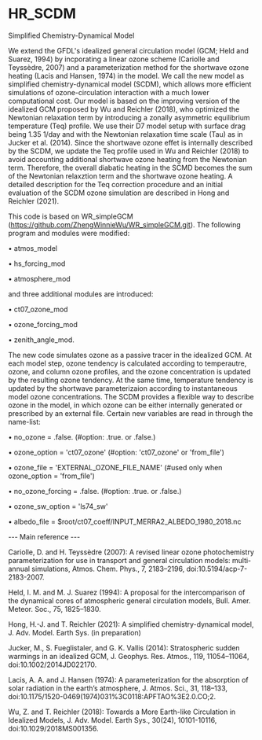 # HR_SCDM

Simplified Chemistry-Dynamical Model

We extend the GFDL's idealized general circulation model (GCM; Held and Suarez, 1994) by incporating a linear ozone scheme (Cariolle and Teyssèdre, 2007) and a parameterization method for the shortwave ozone heating (Lacis and Hansen, 1974) in the model. We call the new model as simplified chemistry-dynamical model (SCDM), which allows more efficient simulations of ozone-circulation interaction with a much lower computational cost. Our model is based on the improving version of the idealized GCM proposed by Wu and Reichler (2018), who optimized the Newtonian relaxation term by introducing a zonally asymmetric equilibrium temperature (Teq) profile. We use their D7 model setup with surface drag being 1.35 1/day and with the Newtonian relaxation time scale (Tau) as in Jucker et al. (2014). Since the shortwave ozone effet is internally described by the SCDM, we update the Teq profile used in Wu and Reichler (2018) to avoid accounting additional shortwave ozone heating from the Newtonian term. Therefore, the overall diabatic heating in the SCMD becomes the sum of the Newtonian relaxztion term and the shortwave ozone heating. A detailed description for the Teq correction procedure and an initial evaluation of the SCDM ozone simulation are described in Hong and Reichler (2021). 

This code is based on WR_simpleGCM (https://github.com/ZhengWinnieWu/WR_simpleGCM.git). The following program and modules were modified:

• atmos_model

• hs_forcing_mod 

• atmosphere_mod

and three additional modules are introduced:

• ct07_ozone_mod 

• ozone_forcing_mod 

• zenith_angle_mod.

The new code simulates ozone as a passive tracer in the idealized GCM. At each model step, ozone tendency is calculated according to temperautre, ozone, and column ozone profiles, and the ozone concentration is updated by the resulting ozone tendency. At the same time, temperature tendency is updated by the shortwave parameterizaion according to instantaneous model ozone concentrations. The SCDM provides a flexible way to describe ozone in the model, in which ozone can be either internally generated or prescribed by an external file. Certain new variables are read in through the name-list:

• no_ozone = .false. (#option: .true. or .false.)

• ozone_option = 'ct07_ozone'  (#option: 'ct07_ozone' or 'from_file')

• ozone_file = 'EXTERNAL_OZONE_FILE_NAME'  (#used only when ozone_option = 'from_file')

• no_ozone_forcing = .false. (#option: .true. or .false.)

• ozone_sw_option = 'ls74_sw'

• albedo_file = $root/ct07_coeff/INPUT_MERRA2_ALBEDO_1980_2018.nc

--- Main reference ---

Cariolle, D. and H. Teyssèdre (2007): A revised linear ozone photochemistry parameterization for use in transport and general circulation models: multi-annual simulations, Atmos. Chem. Phys., 7, 2183–2196, doi:10.5194/acp-7-2183-2007.

Held, I. M. and M. J. Suarez (1994): A proposal for the intercomparison of the dynamical cores of atmospheric general circulation models, Bull. Amer. Meteor. Soc., 75, 1825–1830.

Hong, H.-J. and T. Reichler (2021): A simplified chemistry-dynamical model, J. Adv. Model. Earth Sys. (in preparation)

Jucker, M., S. Fueglistaler, and G. K. Vallis (2014): Stratospheric sudden warmings in an idealized GCM, J. Geophys. Res. Atmos., 119, 11054–11064, doi:10.1002/2014JD022170.

Lacis, A. A. and J. Hansen (1974): A parameterization for the absorption of solar radiation in the earth’s atmosphere, J. Atmos. Sci., 31, 118–133, doi:10.1175/1520-0469(1974)031%3C0118:APFTAO%3E2.0.CO;2.

Wu, Z. and T. Reichler (2018): Towards a More Earth-like Circulation in Idealized Models, J. Adv. Model. Earth Sys., 30(24), 10101-10116, doi:10.1029/2018MS001356.
